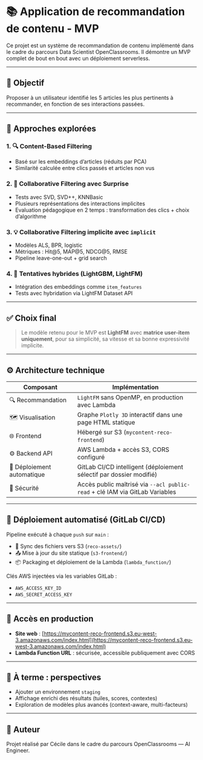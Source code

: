 # 📚 Application de recommandation de contenu - MVP

Ce projet est un système de recommandation de contenu implémenté dans le cadre du parcours Data Scientist OpenClassrooms. Il démontre un MVP complet de bout en bout avec un déploiement serverless.

---

## 🎯 Objectif

Proposer à un utilisateur identifié les 5 articles les plus pertinents à recommander, en fonction de ses interactions passées.

---

## 🧪 Approches explorées

### 1. 🔍 Content-Based Filtering
- Basé sur les embeddings d’articles (réduits par PCA)
- Similarité calculée entre clics passés et articles non vus

### 2. 👥 Collaborative Filtering avec Surprise
- Tests avec SVD, SVD++, KNNBasic
- Plusieurs représentations des interactions implicites
- Evaluation pédagogique en 2 temps : transformation des clics + choix d’algorithme

### 3. 💡 Collaborative Filtering implicite avec `implicit`
- Modèles ALS, BPR, logistic
- Métriques : Hit@5, MAP@5, NDCG@5, RMSE
- Pipeline leave-one-out + grid search

### 4. 🧬 Tentatives hybrides (LightGBM, LightFM)
- Intégration des embeddings comme `item_features`
- Tests avec hybridation via LightFM Dataset API

---

## ✅ Choix final

> Le modèle retenu pour le MVP est **LightFM** avec **matrice user-item uniquement**, pour sa simplicité, sa vitesse et sa bonne expressivité implicite.

---

## ⚙️ Architecture technique

| Composant                  | Implémentation                                                               |
| -------------------------- | ---------------------------------------------------------------------------- |
| 🔍 Recommandation          | `LightFM` sans OpenMP, en production avec Lambda                             |
| 🗺️ Visualisation          | Graphe `Plotly 3D` interactif dans une page HTML statique                    |
| 🌐 Frontend                | Hébergé sur S3 (`mycontent-reco-frontend`)                                   |
| ⚙️ Backend API             | AWS Lambda + accès S3, CORS configuré                                        |
| 🚀 Déploiement automatique | GitLab CI/CD intelligent (déploiement sélectif par dossier modifié)          |
| 🔐 Sécurité                | Accès public maîtrisé via `--acl public-read` + clé IAM via GitLab Variables |

---

## 🔁 Déploiement automatisé (GitLab CI/CD)

Pipeline exécuté à chaque `push` sur `main` :
- 🔁 Sync des fichiers vers S3 (`reco-assets/`)
- 📤 Mise à jour du site statique (`s3-frontend/`)
- 📦 Packaging et déploiement de la Lambda (`lambda_function/`)

Clés AWS injectées via les variables GitLab :
- `AWS_ACCESS_KEY_ID`
- `AWS_SECRET_ACCESS_KEY`

---

## 🚀 Accès en production

- **Site web** : [https://mycontent-reco-frontend.s3.eu-west-3.amazonaws.com/index.html](https://mycontent-reco-frontend.s3.eu-west-3.amazonaws.com/index.html)
- **Lambda Function URL** : sécurisée, accessible publiquement avec CORS

---

## 🧠 À terme : perspectives

- Ajouter un environnement `staging`
- Affichage enrichi des résultats (tuiles, scores, contextes)
- Exploration de modèles plus avancés (context-aware, multi-facteurs)

---

## 👤 Auteur

Projet réalisé par Cécile dans le cadre du parcours OpenClassrooms — AI Engineer.
